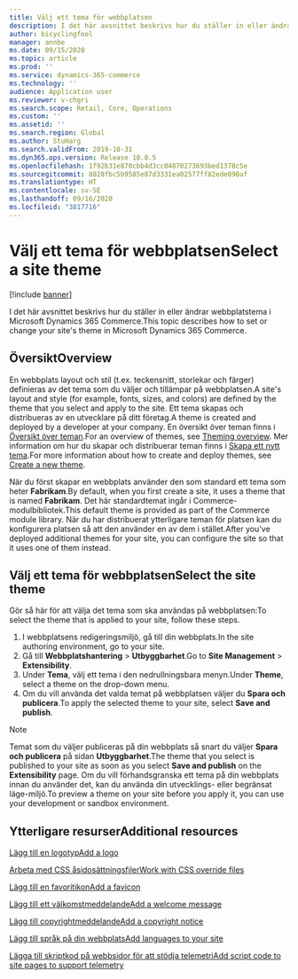 ```yaml
---
title: Välj ett tema för webbplatsen
description: I det här avsnittet beskrivs hur du ställer in eller ändrar webbplatstema i Microsoft Dynamics 365 Commerce.
author: bicyclingfool
manager: annbe
ms.date: 09/15/2020
ms.topic: article
ms.prod: ''
ms.service: dynamics-365-commerce
ms.technology: ''
audience: Application user
ms.reviewer: v-chgri
ms.search.scope: Retail, Core, Operations
ms.custom: ''
ms.assetid: ''
ms.search.region: Global
ms.author: StuHarg
ms.search.validFrom: 2019-10-31
ms.dyn365.ops.version: Release 10.0.5
ms.openlocfilehash: 1f92b31e870cbb4d3cc04870273693bed1378c5e
ms.sourcegitcommit: 8028fbc5b9585e87d3331ea02577ff82ede090af
ms.translationtype: HT
ms.contentlocale: sv-SE
ms.lasthandoff: 09/16/2020
ms.locfileid: "3817716"
---
```

# <a name="select-a-site-theme"></a><span data-ttu-id="30ffa-103">Välj ett tema för webbplatsen</span><span class="sxs-lookup"><span data-stu-id="30ffa-103">Select a site theme</span></span>

[!include [banner](includes/banner.md)]

<span data-ttu-id="30ffa-104">I det här avsnittet beskrivs hur du ställer in eller ändrar webbplatstema i Microsoft Dynamics 365 Commerce.</span><span class="sxs-lookup"><span data-stu-id="30ffa-104">This topic describes how to set or change your site's theme in Microsoft Dynamics 365 Commerce.</span></span>

## <a name="overview"></a><span data-ttu-id="30ffa-105">Översikt</span><span class="sxs-lookup"><span data-stu-id="30ffa-105">Overview</span></span>

<span data-ttu-id="30ffa-106">En webbplats layout och stil (t.ex. teckensnitt, storlekar och färger) definieras av det tema som du väljer och tillämpar på webbplatsen.</span><span class="sxs-lookup"><span data-stu-id="30ffa-106">A site's layout and style (for example, fonts, sizes, and colors) are defined by the theme that you select and apply to the site.</span></span> <span data-ttu-id="30ffa-107">Ett tema skapas och distribueras av en utvecklare på ditt företag.</span><span class="sxs-lookup"><span data-stu-id="30ffa-107">A theme is created and deployed by a developer at your company.</span></span> <span data-ttu-id="30ffa-108">En översikt över teman finns i [Översikt över teman](http://).</span><span class="sxs-lookup"><span data-stu-id="30ffa-108">For an overview of themes, see [Theming overview](http://).</span></span> <span data-ttu-id="30ffa-109">Mer information om hur du skapar och distribuerar teman finns i [Skapa ett nytt tema](http://).</span><span class="sxs-lookup"><span data-stu-id="30ffa-109">For more information about how to create and deploy themes, see [Create a new theme](http://).</span></span>

<span data-ttu-id="30ffa-110">När du först skapar en webbplats använder den som standard ett tema som heter **Fabrikam**.</span><span class="sxs-lookup"><span data-stu-id="30ffa-110">By default, when you first create a site, it uses a theme that is named **Fabrikam**.</span></span> <span data-ttu-id="30ffa-111">Det här standardtemat ingår i Commerce-modulbibliotek.</span><span class="sxs-lookup"><span data-stu-id="30ffa-111">This default theme is provided as part of the Commerce module library.</span></span> <span data-ttu-id="30ffa-112">När du har distribuerat ytterligare teman för platsen kan du konfigurera platsen så att den använder en av dem i stället.</span><span class="sxs-lookup"><span data-stu-id="30ffa-112">After you've deployed additional themes for your site, you can configure the site so that it uses one of them instead.</span></span>

## <a name="select-the-site-theme"></a><span data-ttu-id="30ffa-113">Välj ett tema för webbplatsen</span><span class="sxs-lookup"><span data-stu-id="30ffa-113">Select the site theme</span></span>

<span data-ttu-id="30ffa-114">Gör så här för att välja det tema som ska användas på webbplatsen:</span><span class="sxs-lookup"><span data-stu-id="30ffa-114">To select the theme that is applied to your site, follow these steps.</span></span>

1. <span data-ttu-id="30ffa-115">I webbplatsens redigeringsmiljö, gå till din webbplats.</span><span class="sxs-lookup"><span data-stu-id="30ffa-115">In the site authoring environment, go to your site.</span></span>
1. <span data-ttu-id="30ffa-116">Gå till **Webbplatshantering** \> **Utbyggbarhet**.</span><span class="sxs-lookup"><span data-stu-id="30ffa-116">Go to **Site Management** \> **Extensibility**.</span></span>
1. <span data-ttu-id="30ffa-117">Under **Tema**, välj ett tema i den nedrullningsbara menyn.</span><span class="sxs-lookup"><span data-stu-id="30ffa-117">Under **Theme**, select a theme on the drop-down menu.</span></span>
1. <span data-ttu-id="30ffa-118">Om du vill använda det valda temat på webbplatsen väljer du **Spara och publicera**.</span><span class="sxs-lookup"><span data-stu-id="30ffa-118">To apply the selected theme to your site, select **Save and publish**.</span></span>

> [!NOTE]
> <span data-ttu-id="30ffa-119">Temat som du väljer publiceras på din webbplats så snart du väljer **Spara och publicera** på sidan **Utbyggbarhet**.</span><span class="sxs-lookup"><span data-stu-id="30ffa-119">The theme that you select is published to your site as soon as you select **Save and publish** on the **Extensibility** page.</span></span> <span data-ttu-id="30ffa-120">Om du vill förhandsgranska ett tema på din webbplats innan du använder det, kan du använda din utvecklings- eller begränsat läge-miljö.</span><span class="sxs-lookup"><span data-stu-id="30ffa-120">To preview a theme on your site before you apply it, you can use your development or sandbox environment.</span></span>

## <a name="additional-resources"></a><span data-ttu-id="30ffa-121">Ytterligare resurser</span><span class="sxs-lookup"><span data-stu-id="30ffa-121">Additional resources</span></span>

[<span data-ttu-id="30ffa-122">Lägg till en logotyp</span><span class="sxs-lookup"><span data-stu-id="30ffa-122">Add a logo</span></span>](add-logo.md)

[<span data-ttu-id="30ffa-123">Arbeta med CSS åsidosättningsfiler</span><span class="sxs-lookup"><span data-stu-id="30ffa-123">Work with CSS override files</span></span>](css-override-files.md)

[<span data-ttu-id="30ffa-124">Lägg till en favoritikon</span><span class="sxs-lookup"><span data-stu-id="30ffa-124">Add a favicon</span></span>](add-favicon.md)

[<span data-ttu-id="30ffa-125">Lägg till ett välkomstmeddelande</span><span class="sxs-lookup"><span data-stu-id="30ffa-125">Add a welcome message</span></span>](add-welcome-message.md)

[<span data-ttu-id="30ffa-126">Lägg till copyrightmeddelande</span><span class="sxs-lookup"><span data-stu-id="30ffa-126">Add a copyright notice</span></span>](add-copyright-notice.md)

[<span data-ttu-id="30ffa-127">Lägg till språk på din webbplats</span><span class="sxs-lookup"><span data-stu-id="30ffa-127">Add languages to your site</span></span>](add-languages-to-site.md)

[<span data-ttu-id="30ffa-128">Lägga till skriptkod på webbsidor för att stödja telemetri</span><span class="sxs-lookup"><span data-stu-id="30ffa-128">Add script code to site pages to support telemetry</span></span>](add-telemetry.md)
